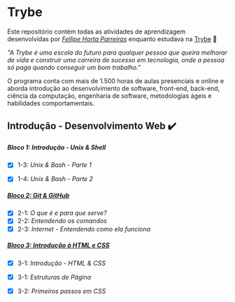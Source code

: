 # Trybe

Este repositório contém todas as atividades de aprendizagem desenvolvidas por _[Fellipe Horta Parreiras](https://www.linkedin.com/in/fellipeparreiras)_ enquanto estudava na [Trybe](https://www.betrybe.com/) :rocket:

_"A Trybe é uma escola do futuro para qualquer pessoa que queira melhorar de vida e construir uma carreira de sucesso em tecnologia, onde a pessoa só paga quando conseguir um bom trabalho."_

O programa conta com mais de 1.500 horas de aulas presenciais e online e aborda introdução ao desenvolvimento de software, front-end, back-end, ciência da computação, engenharia de software, metodologias ágeis e habilidades comportamentais.

## Introdução - Desenvolvimento Web ✔️

##### Bloco 1: Introdução - Unix & Shell

- [x] 1-3: _Unix & Bash - Parte 1_
- [x] 1-4: _Unix & Bash - Parte 2_


##### [Bloco 2: Git & GitHub](https://github.com/fhparreiras/trybe-exercicios/tree/master/trybe-exercicios/1-Fundamentos/bloco-02-git-github-e-internet)

- [x] 2-1: _O que é e para que serve?_
- [x] 2-2: _Entendendo os comandos_
- [x] 2-3: _Internet - Entendendo como ela funciona_

##### [Bloco 3: Introdução à HTML e CSS](https://github.com/fhparreiras/trybe-exercicios/tree/master/trybe-exercicios/1-Fundamentos/bloco-03-introducao-a-html-e-css/3.1-html-css-estruturasde-pagina)

- [x] 3-1: _Introdução - HTML & CSS_
- [x] 3-1: _Estruturas de Página_
- [x] 3-2: _Primeiros passos em CSS_

